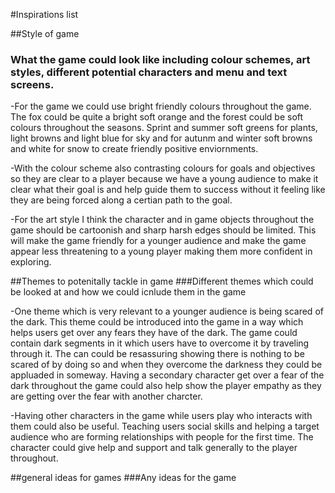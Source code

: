 #Inspirations list

##Style of game
### What the game could look like including colour schemes, art styles, different potential characters and menu and text screens.

-For the game we could use bright friendly colours throughout the game. The fox could be quite a bright soft orange and the forest could be soft colours throughout the seasons. Sprint and summer soft greens for plants, light browns and light blue for sky and for autunm and winter soft browns and white for snow to create friendly positive enviornments.

-With the colour scheme also contrasting colours for goals and objectives so they are clear to a player because we have a young audience to make it clear what their goal is and help guide them to success without it feeling like they are being forced along a certian path to the goal.

-For the art style I think the character and in game objects throughout the game should be cartoonish and sharp harsh edges should be limited. This will make the game friendly for a younger audience and make the game appear less threatening to a young player making them more confident in exploring.


##Themes to potenitally tackle in game
###Different themes which could be looked at and how we could icnlude them in the game

-One theme which is very relevant to a younger audience is being scared of the dark. This theme could be introduced into the game in a way which helps users get over any fears they have of the dark. The game could contain dark segments in it which users have to overcome it by traveling through it. The can could be resassuring showing there is nothing to be scared of by doing so and when they overcome the darkness they could be appluaded in someway. Having a secondary character get over a fear of the dark throughout the game could also help show the player empathy as they are getting over the fear with another charcter.

-Having other characters in the game while users play who interacts with them could also be useful. Teaching users social skills and helping a target audience who are forming relationships with people for the first time. The character could give help and support and talk generally to the player throughout.


##general ideas for games
###Any ideas for the game 


